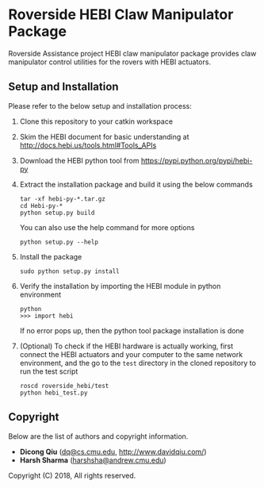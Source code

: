 # Roverside HEBI Claw Manipulator Package

Roverside Assistance project HEBI claw manipulator package provides claw
manipulator control utilities for the rovers with HEBI actuators.


## Setup and Installation

Please refer to the below setup and installation process:

1. Clone this repository to your catkin workspace

2. Skim the HEBI document for basic understanding at
   http://docs.hebi.us/tools.html#Tools_APIs

3. Download the HEBI python tool from https://pypi.python.org/pypi/hebi-py

4. Extract the installation package and build it using the below commands

   ```
   tar -xf hebi-py-*.tar.gz
   cd Hebi-py-*
   python setup.py build
   ```

   You can also use the help command for more options

   ```
   python setup.py --help
   ```

5. Install the package

   ```
   sudo python setup.py install
   ```

6. Verify the installation by importing the HEBI module in python
   environment

   ```
   python
   >>> import hebi
   ```

   If no error pops up, then the python tool package installation is done

7. (Optional) To check if the HEBI hardware is actually working, first
   connect the HEBI actuators and your computer to the same network
   environment, and the go to the `test` directory in the cloned repository
   to run the test script

   ```
   roscd roverside_hebi/test
   python hebi_test.py
   ```

## Copyright

Below are the list of authors and copyright information.

* __Dicong Qiu__ (dq@cs.cmu.edu, http://www.davidqiu.com/)
* __Harsh Sharma__ (harshsha@andrew.cmu.edu)

Copyright (C) 2018, All rights reserved.
